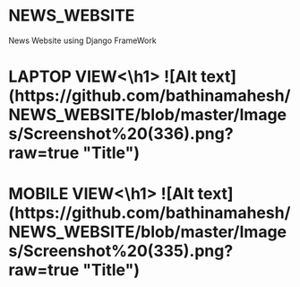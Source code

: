 # NEWS_WEBSITE
News Website using Django FrameWork
<h1>LAPTOP VIEW<\h1>
![Alt text](https://github.com/bathinamahesh/NEWS_WEBSITE/blob/master/Images/Screenshot%20(336).png?raw=true "Title")

<h1>MOBILE VIEW<\h1>
![Alt text](https://github.com/bathinamahesh/NEWS_WEBSITE/blob/master/Images/Screenshot%20(335).png?raw=true "Title")
